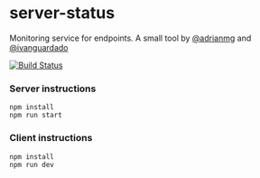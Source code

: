# server-status
Monitoring service for endpoints. A small tool by [@adrianmg](https://twitter.com/adrianmg) and [@ivanguardado](https://twitter.com/ivanguardado)

[![Build Status](https://dev.azure.com/adrianmg-gh/adrianmg/_apis/build/status/adrianmg.status-server?branchName=master)](https://dev.azure.com/adrianmg-gh/adrianmg/_build/latest?definitionId=1&branchName=master)

### Server instructions
```
npm install
npm run start
```

### Client instructions
```
npm install
npm run dev
```
